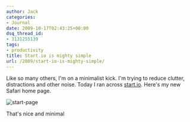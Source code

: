 ```yaml
---
author: Jack
categories:
- Journal
date: 2009-10-17T02:43:25+00:00
dsq_thread_id:
- 3131255139
tags:
- productivity
title: Start.io is mighty simple
url: /2009/start-io-is-mighty-simple/
---
```


Like so many others, I'm on a minimalist kick. I'm trying to reduce clutter, distractions and other noise. Today I ran across [start.io](http://start.io/). Here's my new Safari home page.

![start-page][1]

That's nice and minimal

 [1]: http://baty.net/files/start-page-20091016-223303.jpg